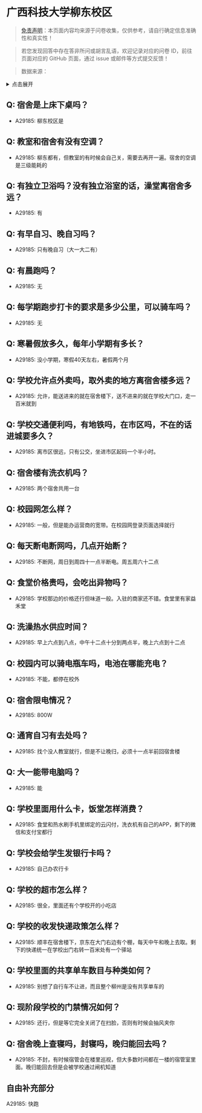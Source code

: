 # 广西科技大学柳东校区

> [免责声明](https://colleges.chat/#_3)：本页面内容均来源于问卷收集，仅供参考，请自行确定信息准确性和真实性！

> 若您发现回答中存在答非所问或胡言乱语，欢迎记录对应的问卷 ID，前往页面对应的 GitHub 页面，通过 issue 或邮件等方式提交反馈！

> 数据来源：

<details><summary>点击展开</summary>
<ul>
<li>A29185: 匿名 (2025 年 06 月)</li>
</ul>
</details>

## Q: 宿舍是上床下桌吗？

- A29185: 柳东校区是

## Q: 教室和宿舍有没有空调？

- A29185: 柳东都有，但教室的有时候会自己关，需要去再开一遍。宿舍的空调是三级能耗的

## Q: 有独立卫浴吗？没有独立浴室的话，澡堂离宿舍多远？

- A29185: 有

## Q: 有早自习、晚自习吗？

- A29185: 只有晚自习（大一大二有）

## Q: 有晨跑吗？

- A29185: 无

## Q: 每学期跑步打卡的要求是多少公里，可以骑车吗？

- A29185: 无

## Q: 寒暑假放多久，每年小学期有多长？

- A29185: 没小学期，寒假40天左右，暑假两个月

## Q: 学校允许点外卖吗，取外卖的地方离宿舍楼多远？

- A29185: 允许，能送进来的就在宿舍楼下，送不进来的就在学校大门口，走一百米就到

## Q: 学校交通便利吗，有地铁吗，在市区吗，不在的话进城要多久？

- A29185: 离市区很远，只有公交，坐进市区起码一个半小时。

## Q: 宿舍楼有洗衣机吗？

- A29185: 两个宿舍共用一台

## Q: 校园网怎么样？

- A29185: 一般，但是能办运营商的宽带。在校园网登录页面选择就行

## Q: 每天断电断网吗，几点开始断？

- A29185: 不断网，周日到周四十一点半断电。周五周六十二点

## Q: 食堂价格贵吗，会吃出异物吗？

- A29185: 学校那边的价格还行但味道一般。入驻的商家还不错。食堂里有家益禾堂

## Q: 洗澡热水供应时间？

- A29185: 早上六点到八点，中午十二点十分到两点半，晚上六点到十二点

## Q: 校园内可以骑电瓶车吗，电池在哪能充电？

- A29185: 不能，都停在校外

## Q: 宿舍限电情况？

- A29185: 800W

## Q: 通宵自习有去处吗？

- A29185: 找个没人教室就行，但是不让晚归，必须十一点半前回宿舍楼

## Q: 大一能带电脑吗？

- A29185: 能

## Q: 学校里面用什么卡，饭堂怎样消费？

- A29185: 食堂和热水刷手机里绑定的云闪付，洗衣机有自己的APP，剩下的微信和支付宝都行

## Q: 学校会给学生发银行卡吗？

- A29185: 自己办农行卡

## Q: 学校的超市怎么样？

- A29185: 很全，里面还有个学校开的小吃店

## Q: 学校的收发快递政策怎么样？

- A29185: 顺丰在宿舍楼下，京东在大门右边有个棚，每天中午和晚上去取。剩下的快递统一在学校出门右转一百米处有一个驿站

## Q: 学校里面的共享单车数目与种类如何？

- A29185: 别想了自行车不让进，而且整个柳州是没有共享单车的

## Q: 现阶段学校的门禁情况如何？

- A29185: 还行，但是等它完全关闭了在扫脸，否则有时候会抽风夹你

## Q: 宿舍晚上查寝吗，封寝吗，晚归能回去吗？

- A29185: 不封，有时候宿管会在楼里巡视，但大多数时间都在一楼的宿管室里面。晚归能回去但是会被学校通过闸机知道

## 自由补充部分

A29185: 快跑